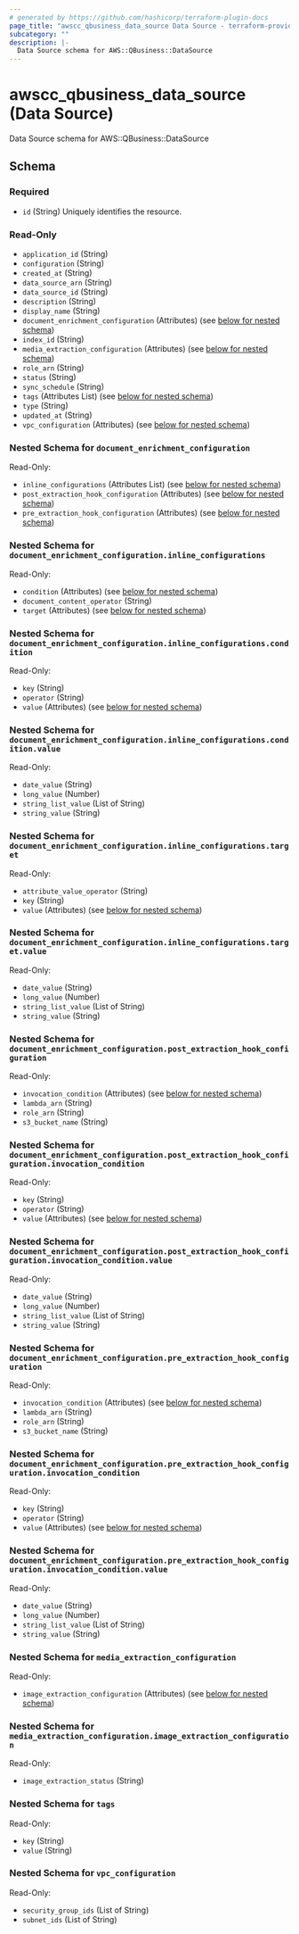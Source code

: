 ```yaml
---
# generated by https://github.com/hashicorp/terraform-plugin-docs
page_title: "awscc_qbusiness_data_source Data Source - terraform-provider-awscc"
subcategory: ""
description: |-
  Data Source schema for AWS::QBusiness::DataSource
---
```


# awscc_qbusiness_data_source (Data Source)

Data Source schema for AWS::QBusiness::DataSource



<!-- schema generated by tfplugindocs -->
## Schema

### Required

- `id` (String) Uniquely identifies the resource.

### Read-Only

- `application_id` (String)
- `configuration` (String)
- `created_at` (String)
- `data_source_arn` (String)
- `data_source_id` (String)
- `description` (String)
- `display_name` (String)
- `document_enrichment_configuration` (Attributes) (see [below for nested schema](#nestedatt--document_enrichment_configuration))
- `index_id` (String)
- `media_extraction_configuration` (Attributes) (see [below for nested schema](#nestedatt--media_extraction_configuration))
- `role_arn` (String)
- `status` (String)
- `sync_schedule` (String)
- `tags` (Attributes List) (see [below for nested schema](#nestedatt--tags))
- `type` (String)
- `updated_at` (String)
- `vpc_configuration` (Attributes) (see [below for nested schema](#nestedatt--vpc_configuration))

<a id="nestedatt--document_enrichment_configuration"></a>
### Nested Schema for `document_enrichment_configuration`

Read-Only:

- `inline_configurations` (Attributes List) (see [below for nested schema](#nestedatt--document_enrichment_configuration--inline_configurations))
- `post_extraction_hook_configuration` (Attributes) (see [below for nested schema](#nestedatt--document_enrichment_configuration--post_extraction_hook_configuration))
- `pre_extraction_hook_configuration` (Attributes) (see [below for nested schema](#nestedatt--document_enrichment_configuration--pre_extraction_hook_configuration))

<a id="nestedatt--document_enrichment_configuration--inline_configurations"></a>
### Nested Schema for `document_enrichment_configuration.inline_configurations`

Read-Only:

- `condition` (Attributes) (see [below for nested schema](#nestedatt--document_enrichment_configuration--inline_configurations--condition))
- `document_content_operator` (String)
- `target` (Attributes) (see [below for nested schema](#nestedatt--document_enrichment_configuration--inline_configurations--target))

<a id="nestedatt--document_enrichment_configuration--inline_configurations--condition"></a>
### Nested Schema for `document_enrichment_configuration.inline_configurations.condition`

Read-Only:

- `key` (String)
- `operator` (String)
- `value` (Attributes) (see [below for nested schema](#nestedatt--document_enrichment_configuration--inline_configurations--condition--value))

<a id="nestedatt--document_enrichment_configuration--inline_configurations--condition--value"></a>
### Nested Schema for `document_enrichment_configuration.inline_configurations.condition.value`

Read-Only:

- `date_value` (String)
- `long_value` (Number)
- `string_list_value` (List of String)
- `string_value` (String)



<a id="nestedatt--document_enrichment_configuration--inline_configurations--target"></a>
### Nested Schema for `document_enrichment_configuration.inline_configurations.target`

Read-Only:

- `attribute_value_operator` (String)
- `key` (String)
- `value` (Attributes) (see [below for nested schema](#nestedatt--document_enrichment_configuration--inline_configurations--target--value))

<a id="nestedatt--document_enrichment_configuration--inline_configurations--target--value"></a>
### Nested Schema for `document_enrichment_configuration.inline_configurations.target.value`

Read-Only:

- `date_value` (String)
- `long_value` (Number)
- `string_list_value` (List of String)
- `string_value` (String)




<a id="nestedatt--document_enrichment_configuration--post_extraction_hook_configuration"></a>
### Nested Schema for `document_enrichment_configuration.post_extraction_hook_configuration`

Read-Only:

- `invocation_condition` (Attributes) (see [below for nested schema](#nestedatt--document_enrichment_configuration--post_extraction_hook_configuration--invocation_condition))
- `lambda_arn` (String)
- `role_arn` (String)
- `s3_bucket_name` (String)

<a id="nestedatt--document_enrichment_configuration--post_extraction_hook_configuration--invocation_condition"></a>
### Nested Schema for `document_enrichment_configuration.post_extraction_hook_configuration.invocation_condition`

Read-Only:

- `key` (String)
- `operator` (String)
- `value` (Attributes) (see [below for nested schema](#nestedatt--document_enrichment_configuration--post_extraction_hook_configuration--invocation_condition--value))

<a id="nestedatt--document_enrichment_configuration--post_extraction_hook_configuration--invocation_condition--value"></a>
### Nested Schema for `document_enrichment_configuration.post_extraction_hook_configuration.invocation_condition.value`

Read-Only:

- `date_value` (String)
- `long_value` (Number)
- `string_list_value` (List of String)
- `string_value` (String)




<a id="nestedatt--document_enrichment_configuration--pre_extraction_hook_configuration"></a>
### Nested Schema for `document_enrichment_configuration.pre_extraction_hook_configuration`

Read-Only:

- `invocation_condition` (Attributes) (see [below for nested schema](#nestedatt--document_enrichment_configuration--pre_extraction_hook_configuration--invocation_condition))
- `lambda_arn` (String)
- `role_arn` (String)
- `s3_bucket_name` (String)

<a id="nestedatt--document_enrichment_configuration--pre_extraction_hook_configuration--invocation_condition"></a>
### Nested Schema for `document_enrichment_configuration.pre_extraction_hook_configuration.invocation_condition`

Read-Only:

- `key` (String)
- `operator` (String)
- `value` (Attributes) (see [below for nested schema](#nestedatt--document_enrichment_configuration--pre_extraction_hook_configuration--invocation_condition--value))

<a id="nestedatt--document_enrichment_configuration--pre_extraction_hook_configuration--invocation_condition--value"></a>
### Nested Schema for `document_enrichment_configuration.pre_extraction_hook_configuration.invocation_condition.value`

Read-Only:

- `date_value` (String)
- `long_value` (Number)
- `string_list_value` (List of String)
- `string_value` (String)





<a id="nestedatt--media_extraction_configuration"></a>
### Nested Schema for `media_extraction_configuration`

Read-Only:

- `image_extraction_configuration` (Attributes) (see [below for nested schema](#nestedatt--media_extraction_configuration--image_extraction_configuration))

<a id="nestedatt--media_extraction_configuration--image_extraction_configuration"></a>
### Nested Schema for `media_extraction_configuration.image_extraction_configuration`

Read-Only:

- `image_extraction_status` (String)



<a id="nestedatt--tags"></a>
### Nested Schema for `tags`

Read-Only:

- `key` (String)
- `value` (String)


<a id="nestedatt--vpc_configuration"></a>
### Nested Schema for `vpc_configuration`

Read-Only:

- `security_group_ids` (List of String)
- `subnet_ids` (List of String)
